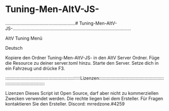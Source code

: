# Tuning-Men-AltV-JS-


.......................................................# Tuning-Men-AltV-JS-.............................................................................................


AltV Tuning Menü

Deutsch

Kopiere den Ordner Tuning-Men-AltV-JS- in den AltV Server Ordner.
Füge die Resource zu deiner server.toml hinzu.
Starte den Server.
Setze dich in ein Fahrzeug und drücke F3.



:::::::::::::::::::::::::::::::::::::::::::::::::::::::::::Lizenzen::::::::::::::::::::::::::::::::::::::::::::::::::::::::::::::::::::::::::::::::::


Lizenzen
Dieses Script ist Open Source, darf aber nicht zu kommerziellen Zwecken verwendet werden.
Die rechte liegen bei dem Ersteller.
Für Fragen kontaktieren Sie den Ersteller.
Discord: mrredzone.#4259
